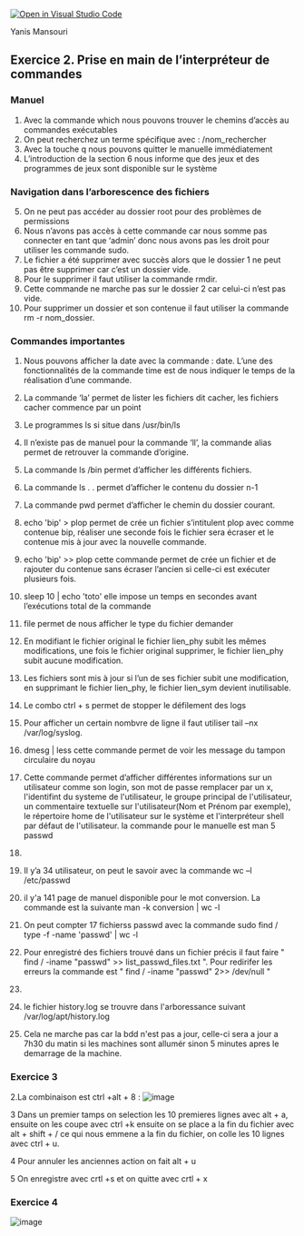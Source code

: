[![Open in Visual Studio Code](https://classroom.github.com/assets/open-in-vscode-c66648af7eb3fe8bc4f294546bfd86ef473780cde1dea487d3c4ff354943c9ae.svg)](https://classroom.github.com/online_ide?assignment_repo_id=8409768&assignment_repo_type=AssignmentRepo)

Yanis  Mansouri

## Exercice 2. Prise en main de l’interpréteur de commandes

### Manuel

1.	Avec la commande which nous pouvons trouver le chemins d’accès au commandes exécutables
2. On peut recherchez un terme spécifique avec : /nom_rechercher
4.	Avec la touche q nous pouvons quitter le manuelle immédiatement
5.	L’introduction de la section 6 nous informe que des jeux et des programmes de jeux sont disponible sur le système

### Navigation dans l’arborescence des fichiers

5.	On ne peut pas accéder au dossier root pour des problèmes de permissions
6.	Nous n’avons pas accès à cette commande car nous somme pas connecter en tant que ‘admin’ donc nous avons pas les droit pour utiliser les commande sudo.
8.	 Le fichier a été supprimer avec succès alors que le dossier 1 ne peut pas être supprimer car c’est un dossier vide.
9.	Pour le supprimer il faut utiliser la commande rmdir.
10.	Cette commande ne marche pas sur le dossier 2 car celui-ci n’est pas vide.
11.	Pour supprimer un dossier et son contenue il faut utiliser la commande rm -r nom_dossier.

### Commandes importantes
1.	Nous pouvons afficher la date avec la commande : date. L’une des fonctionnalités de la commande time est de nous indiquer le temps de la réalisation d’une commande.
2.	La commande ‘la’ permet de lister les fichiers dit cacher, les fichiers cacher commence par un point
3.	Le programmes ls si situe dans /usr/bin/ls
4.	Il n’existe pas de manuel pour la commande ‘ll’, la commande alias permet de retrouver la commande d’origine.

5.	La commande ls /bin permet d’afficher les différents fichiers.

6.	La commande ls . .  permet d’afficher le contenu du dossier n-1

7.	La commande pwd permet d’afficher le chemin du dossier courant.

8.	echo 'bip' > plop permet de crée un fichier s’intitulent plop avec comme contenue bip, réaliser une seconde fois le fichier sera écraser et le contenue mis à jour avec la nouvelle commande.

9.	echo 'bip' >> plop cette commande permet de crée un fichier et de  rajouter du contenue sans écraser l’ancien si celle-ci est exécuter plusieurs fois.

10.	sleep 10 | echo 'toto' elle impose un temps en secondes avant l’exécutions total de la commande

11.	file permet de nous afficher le type du fichier demander

12.	En modifiant le fichier original le fichier lien_phy subit les mêmes modifications, une fois le fichier original supprimer, le fichier lien_phy subit aucune modification.

13.	Les fichiers sont mis à jour si l’un de ses fichier subit une modification, en supprimant le fichier lien_phy, le fichier lien_sym devient inutilisable.

14.	Le combo ctrl + s permet de stopper le défilement des logs

15.	Pour afficher un certain nombvre de ligne il faut utiliser tail –nx /var/log/syslog.

16.	dmesg | less cette commande permet de voir les message du tampon circulaire du noyau



17.	Cette commande permet d’afficher différentes informations sur un utilisateur comme son login, son mot de passe remplacer par un x, l'identifint du systeme de l'utilisateur, le groupe principal de l'utilisateur, un commentaire textuelle sur l'utilisateur(Nom et Prénom par exemple), le répertoire home de l'utilisateur sur le système  et l'interpréteur shell par défaut de l'utilisateur. la commande pour le manuelle est man 5 passwd

18. 	

19.	Il y’a 34 utilisateur, on peut le savoir avec la commande wc –l /etc/passwd

20.	il y'a 141 page de manuel disponible pour le mot conversion. La commande est la suivante man -k conversion | wc -l

21. On peut compter 17 fichierss passwd avec la commande sudo find / type -f -name 'passwd' | wc -l

22. Pour enregistré des fichiers trouvé dans un fichier précis il faut faire " find / -iname "passwd" >> list_passwd_files.txt ". Pour redirifer les erreurs la commande est " find / -iname "passwd" 2>> /dev/null "

23.

24. le fichier history.log se trouvre dans l'arboressance suivant /var/log/apt/history.log

25. Cela ne marche pas car la bdd n'est pas a jour, celle-ci sera a jour a 7h30 du matin si les machines sont allumér sinon 5 minutes apres le demarrage de la machine.
 
### Exercice 3

2.La combinaison est ctrl +alt + 8 :
 ![image](https://user-images.githubusercontent.com/77662970/189535280-39e4c73f-1135-4c94-8ac8-4a2d4c0bcf22.png)
  
  

3 Dans un premier tamps on selection les 10 premieres lignes avec alt + a, ensuite on les coupe avec ctrl +k ensuite on se place a la fin du fichier avec alt + shift + / ce qui nous emmene a la fin du fichier, on colle les 10 lignes avec ctrl + u.

4 Pour annuler les anciennes action on fait alt + u

5 On enregistre avec crtl +s et on quitte avec crtl + x



### Exercice 4 


![image](https://user-images.githubusercontent.com/77662970/189540480-3f467930-542f-4998-b6d7-de174be09d7e.png)

